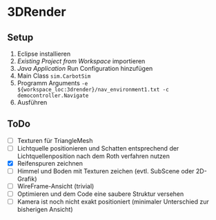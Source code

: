 # 3DRender

## Setup
1. Eclipse installieren
2. *Existing Project from Workspace* importieren
3. *Java Application* Run Configuration hinzufügen
  1. Main Class `sim.CarbotSim`
  2. Programm Arguments `-e ${workspace_loc:3drender}/nav_environment1.txt -c democontroller.Navigate`
4. Ausführen

## ToDo

- [ ] Texturen für TriangleMesh
- [ ] Lichtquelle positionieren und Schatten entsprechend der Lichtquellenposition nach dem Roth verfahren nutzen
- [x] Reifenspuren zeichnen
- [ ] Himmel und Boden mit Texturen zeichen (evtl. SubScene oder 2D-Grafik)
- [ ] WireFrame-Ansicht (trivial)
- [ ] Optimieren und dem Code eine saubere Struktur versehen
- [ ] Kamera ist noch nicht exakt positioniert (minimaler Unterschied zur bisherigen Ansicht)
